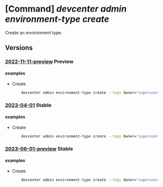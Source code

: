 # [Command] _devcenter admin environment-type create_

Create an environment type.

## Versions

### [2022-11-11-preview](/Resources/mgmt-plane/L3N1YnNjcmlwdGlvbnMve30vcmVzb3VyY2Vncm91cHMve30vcHJvdmlkZXJzL21pY3Jvc29mdC5kZXZjZW50ZXIvZGV2Y2VudGVycy97fS9lbnZpcm9ubWVudHR5cGVzL3t9/2022-11-11-preview.xml) **Preview**

<!-- mgmt-plane /subscriptions/{}/resourcegroups/{}/providers/microsoft.devcenter/devcenters/{}/environmenttypes/{} 2022-11-11-preview -->

#### examples

- Create
    ```bash
        devcenter admin environment-type create --tags Owner="superuser" --dev-center-name "Contoso" --name "{environmentTypeName}" --resource-group "rg1"
    ```

### [2023-04-01](/Resources/mgmt-plane/L3N1YnNjcmlwdGlvbnMve30vcmVzb3VyY2Vncm91cHMve30vcHJvdmlkZXJzL21pY3Jvc29mdC5kZXZjZW50ZXIvZGV2Y2VudGVycy97fS9lbnZpcm9ubWVudHR5cGVzL3t9/2023-04-01.xml) **Stable**

<!-- mgmt-plane /subscriptions/{}/resourcegroups/{}/providers/microsoft.devcenter/devcenters/{}/environmenttypes/{} 2023-04-01 -->

#### examples

- Create
    ```bash
        devcenter admin environment-type create --tags Owner="superuser" --dev-center-name "Contoso" --name "DevTest" --resource-group "rg1"
    ```

### [2023-06-01-preview](/Resources/mgmt-plane/L3N1YnNjcmlwdGlvbnMve30vcmVzb3VyY2Vncm91cHMve30vcHJvdmlkZXJzL21pY3Jvc29mdC5kZXZjZW50ZXIvZGV2Y2VudGVycy97fS9lbnZpcm9ubWVudHR5cGVzL3t9/2023-06-01-preview.xml) **Stable**

<!-- mgmt-plane /subscriptions/{}/resourcegroups/{}/providers/microsoft.devcenter/devcenters/{}/environmenttypes/{} 2023-06-01-preview -->

#### examples

- Create
    ```bash
        devcenter admin environment-type create --tags Owner="superuser" --dev-center-name "Contoso" --name "DevTest" --resource-group "rg1"
    ```
